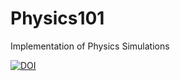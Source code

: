 # Physics101
Implementation of Physics Simulations

[![DOI](https://zenodo.org/badge/161472870.svg)](https://zenodo.org/badge/latestdoi/161472870)
